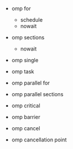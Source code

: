 * omp for
    * schedule
    * nowait
* omp sections
    * nowait
* omp single
* omp task

* omp parallel for
* omp parallel sections

* omp critical
* omp barrier
* omp cancel
* omp cancellation point
